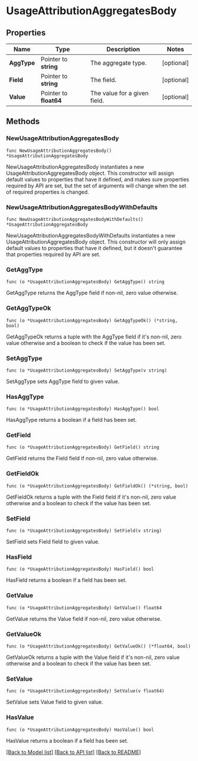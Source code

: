 # UsageAttributionAggregatesBody

## Properties

| Name        | Type                   | Description                  | Notes      |
| ----------- | ---------------------- | ---------------------------- | ---------- |
| **AggType** | Pointer to **string**  | The aggregate type.          | [optional] |
| **Field**   | Pointer to **string**  | The field.                   | [optional] |
| **Value**   | Pointer to **float64** | The value for a given field. | [optional] |

## Methods

### NewUsageAttributionAggregatesBody

`func NewUsageAttributionAggregatesBody() *UsageAttributionAggregatesBody`

NewUsageAttributionAggregatesBody instantiates a new UsageAttributionAggregatesBody object.
This constructor will assign default values to properties that have it defined,
and makes sure properties required by API are set, but the set of arguments
will change when the set of required properties is changed.

### NewUsageAttributionAggregatesBodyWithDefaults

`func NewUsageAttributionAggregatesBodyWithDefaults() *UsageAttributionAggregatesBody`

NewUsageAttributionAggregatesBodyWithDefaults instantiates a new UsageAttributionAggregatesBody object.
This constructor will only assign default values to properties that have it defined,
but it doesn't guarantee that properties required by API are set.

### GetAggType

`func (o *UsageAttributionAggregatesBody) GetAggType() string`

GetAggType returns the AggType field if non-nil, zero value otherwise.

### GetAggTypeOk

`func (o *UsageAttributionAggregatesBody) GetAggTypeOk() (*string, bool)`

GetAggTypeOk returns a tuple with the AggType field if it's non-nil, zero value otherwise
and a boolean to check if the value has been set.

### SetAggType

`func (o *UsageAttributionAggregatesBody) SetAggType(v string)`

SetAggType sets AggType field to given value.

### HasAggType

`func (o *UsageAttributionAggregatesBody) HasAggType() bool`

HasAggType returns a boolean if a field has been set.

### GetField

`func (o *UsageAttributionAggregatesBody) GetField() string`

GetField returns the Field field if non-nil, zero value otherwise.

### GetFieldOk

`func (o *UsageAttributionAggregatesBody) GetFieldOk() (*string, bool)`

GetFieldOk returns a tuple with the Field field if it's non-nil, zero value otherwise
and a boolean to check if the value has been set.

### SetField

`func (o *UsageAttributionAggregatesBody) SetField(v string)`

SetField sets Field field to given value.

### HasField

`func (o *UsageAttributionAggregatesBody) HasField() bool`

HasField returns a boolean if a field has been set.

### GetValue

`func (o *UsageAttributionAggregatesBody) GetValue() float64`

GetValue returns the Value field if non-nil, zero value otherwise.

### GetValueOk

`func (o *UsageAttributionAggregatesBody) GetValueOk() (*float64, bool)`

GetValueOk returns a tuple with the Value field if it's non-nil, zero value otherwise
and a boolean to check if the value has been set.

### SetValue

`func (o *UsageAttributionAggregatesBody) SetValue(v float64)`

SetValue sets Value field to given value.

### HasValue

`func (o *UsageAttributionAggregatesBody) HasValue() bool`

HasValue returns a boolean if a field has been set.

[[Back to Model list]](../README.md#documentation-for-models) [[Back to API list]](../README.md#documentation-for-api-endpoints) [[Back to README]](../README.md)
